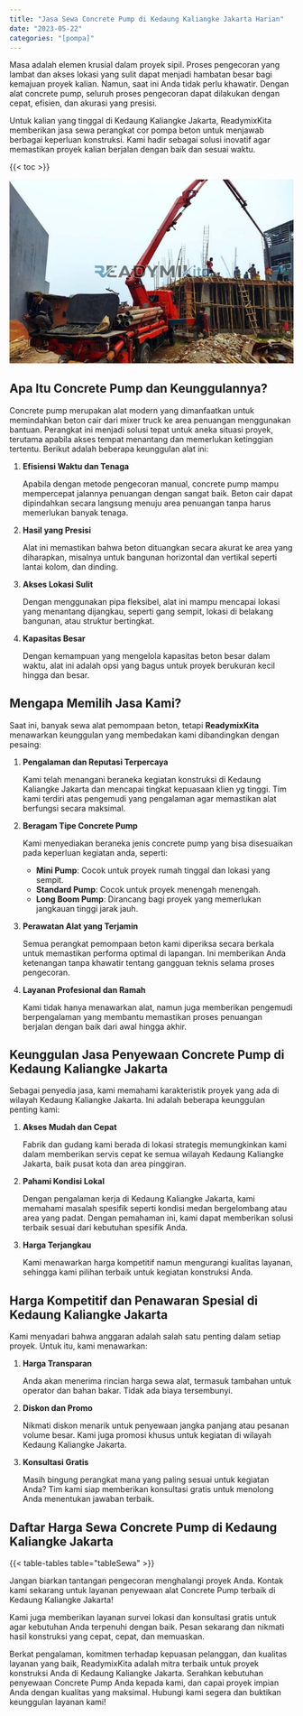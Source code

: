 ```yaml
---
title: "Jasa Sewa Concrete Pump di Kedaung Kaliangke Jakarta Harian"
date: "2023-05-22"
categories: "[pompa]"
---
```


Masa adalah elemen krusial dalam proyek sipil. Proses pengecoran yang lambat dan akses lokasi yang sulit dapat menjadi hambatan besar bagi kemajuan proyek kalian. Namun, saat ini Anda tidak perlu khawatir. Dengan alat concrete pump, seluruh proses pengecoran dapat dilakukan dengan cepat, efisien, dan akurasi yang presisi.

Untuk kalian yang tinggal di Kedaung Kaliangke Jakarta, ReadymixKita memberikan jasa sewa perangkat cor pompa beton untuk menjawab berbagai keperluan konstruksi. Kami hadir sebagai solusi inovatif agar memastikan proyek kalian berjalan dengan baik dan sesuai waktu.

{{< toc >}}

![Jasa Sewa Concrete Pump di Kedaung Kaliangke Jakarta Harian](/images/pompa/sewa-pompa-14.jpg)

## Apa Itu Concrete Pump dan Keunggulannya?

Concrete pump merupakan alat modern yang dimanfaatkan untuk memindahkan beton cair dari mixer truck ke area penuangan menggunakan bantuan. Perangkat ini menjadi solusi tepat untuk aneka situasi proyek, terutama apabila akses tempat menantang dan memerlukan ketinggian tertentu. Berikut adalah beberapa keunggulan alat ini:

1. **Efisiensi Waktu dan Tenaga**

   Apabila dengan metode pengecoran manual, concrete pump mampu mempercepat jalannya penuangan dengan sangat baik. Beton cair dapat dipindahkan secara langsung menuju area penuangan tanpa harus memerlukan banyak tenaga.

2. **Hasil yang Presisi**

   Alat ini memastikan bahwa beton dituangkan secara akurat ke area yang diharapkan, misalnya untuk bangunan horizontal dan vertikal seperti lantai kolom, dan dinding.

3. **Akses Lokasi Sulit**

   Dengan menggunakan pipa fleksibel, alat ini mampu mencapai lokasi yang menantang dijangkau, seperti gang sempit, lokasi di belakang bangunan, atau struktur bertingkat.

4. **Kapasitas Besar**

   Dengan kemampuan yang mengelola kapasitas beton besar dalam waktu, alat ini adalah opsi yang bagus untuk proyek berukuran kecil hingga dan besar.

## Mengapa Memilih Jasa Kami?

Saat ini, banyak sewa alat pemompaan beton, tetapi **ReadymixKita** menawarkan keunggulan yang membedakan kami dibandingkan dengan pesaing:

1. **Pengalaman dan Reputasi Terpercaya**

   Kami telah menangani beraneka kegiatan konstruksi di Kedaung Kaliangke Jakarta dan mencapai tingkat kepuasaan klien yg tinggi. Tim kami terdiri atas pengemudi yang pengalaman agar memastikan alat berfungsi secara maksimal.

2. **Beragam Tipe Concrete Pump**

   Kami menyediakan beraneka jenis concrete pump yang bisa disesuaikan pada keperluan kegiatan anda, seperti:
   - **Mini Pump**: Cocok untuk proyek rumah tinggal dan lokasi yang sempit.
   - **Standard Pump**: Cocok untuk proyek menengah menengah.
   - **Long Boom Pump**: Dirancang bagi proyek yang memerlukan jangkauan tinggi jarak jauh.

3. **Perawatan Alat yang Terjamin**

   Semua perangkat pemompaan beton kami diperiksa secara berkala untuk memastikan performa optimal di lapangan. Ini memberikan Anda ketenangan tanpa khawatir tentang gangguan teknis selama proses pengecoran.

4. **Layanan Profesional dan Ramah**

   Kami tidak hanya menawarkan alat, namun juga memberikan pengemudi berpengalaman yang membantu memastikan proses penuangan berjalan dengan baik dari awal hingga akhir.

## Keunggulan Jasa Penyewaan Concrete Pump di Kedaung Kaliangke Jakarta

Sebagai penyedia jasa, kami memahami karakteristik proyek yang ada di wilayah Kedaung Kaliangke Jakarta. Ini adalah beberapa keunggulan penting kami:

1. **Akses Mudah dan Cepat**

   Fabrik dan gudang kami berada di lokasi strategis memungkinkan kami dalam memberikan servis cepat ke semua wilayah Kedaung Kaliangke Jakarta, baik pusat kota dan area pinggiran.

2. **Pahami Kondisi Lokal**

   Dengan pengalaman kerja di Kedaung Kaliangke Jakarta, kami memahami masalah spesifik seperti kondisi medan bergelombang atau area yang padat. Dengan pemahaman ini, kami dapat memberikan solusi terbaik sesuai dari kebutuhan spesifik Anda.

3. **Harga Terjangkau**

   Kami menawarkan harga kompetitif namun mengurangi kualitas layanan, sehingga kami pilihan terbaik untuk kegiatan konstruksi Anda.

## Harga Kompetitif dan Penawaran Spesial di Kedaung Kaliangke Jakarta

Kami menyadari bahwa anggaran adalah salah satu penting dalam setiap proyek. Untuk itu, kami menawarkan:

1. **Harga Transparan**

   Anda akan menerima rincian harga sewa alat, termasuk tambahan untuk operator dan bahan bakar. Tidak ada biaya tersembunyi.

2. **Diskon dan Promo**

   Nikmati diskon menarik untuk penyewaan jangka panjang atau pesanan volume besar. Kami juga promosi khusus untuk kegiatan di wilayah Kedaung Kaliangke Jakarta.

3. **Konsultasi Gratis**

   Masih bingung perangkat mana yang paling sesuai untuk kegiatan Anda? Tim kami siap memberikan konsultasi gratis untuk menolong Anda menentukan jawaban terbaik.

## Daftar Harga Sewa Concrete Pump di Kedaung Kaliangke Jakarta

{{< table-tables table="tableSewa" >}}

Jangan biarkan tantangan pengecoran menghalangi proyek Anda. Kontak kami sekarang untuk layanan penyewaan alat Concrete Pump terbaik di Kedaung Kaliangke Jakarta!

Kami juga memberikan layanan survei lokasi dan konsultasi gratis untuk agar kebutuhan Anda terpenuhi dengan baik. Pesan sekarang dan nikmati hasil konstruksi yang cepat, cepat, dan memuaskan.

Berkat pengalaman, komitmen terhadap kepuasan pelanggan, dan kualitas layanan yang baik, ReadymixKita adalah mitra terbaik untuk proyek konstruksi Anda di Kedaung Kaliangke Jakarta. Serahkan kebutuhan penyewaan Concrete Pump Anda kepada kami, dan capai proyek impian Anda dengan kualitas yang maksimal. Hubungi kami segera dan buktikan keunggulan layanan kami!